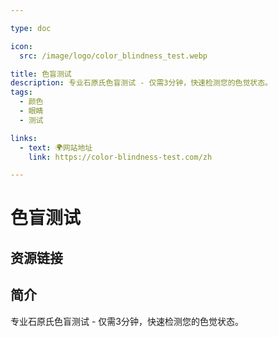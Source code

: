 ```yaml
---

type: doc

icon:
  src: /image/logo/color_blindness_test.webp

title: 色盲测试
description: 专业石原氏色盲测试 - 仅需3分钟，快速检测您的色觉状态。
tags:
  - 颜色
  - 眼睛
  - 测试

links:
  - text: 🌍网站地址
    link: https://color-blindness-test.com/zh

---
```


<ShowLogo />

# 色盲测试

<ShowTags />

<ShowBreadcrumb />

## 资源链接

<ShowLinks />

## 简介

专业石原氏色盲测试 - 仅需3分钟，快速检测您的色觉状态。
